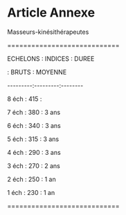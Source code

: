 # Article Annexe

Masseurs-kinésithérapeutes

============================

ECHELONS : INDICES :  DUREE

:  BRUTS  : MOYENNE

---------:---------:--------

8 éch    :   415   :

7 éch    :   380   : 3 ans

6 éch    :   340   : 3 ans

5 éch    :   315   : 3 ans

4 éch    :   290   : 3 ans

3 éch    :   270   : 2 ans

2 éch    :   250   : 1 an

1 éch    :   230   : 1 an

============================
